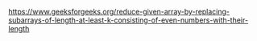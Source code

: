 https://www.geeksforgeeks.org/reduce-given-array-by-replacing-subarrays-of-length-at-least-k-consisting-of-even-numbers-with-their-length